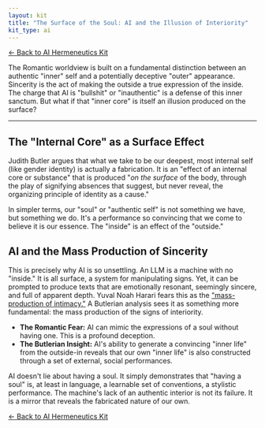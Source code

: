 ```yaml
---
layout: kit
title: "The Surface of the Soul: AI and the Illusion of Interiority"
kit_type: ai
---
```

<div class="top-links">

<a href="{{ '/kits/ai-hermeneutics-kit/' | relative_url }}" class="quickkit-pill">← Back to AI
Hermeneutics Kit</a>

</div>


The Romantic worldview is built on a fundamental distinction between an
authentic "inner" self and a potentially deceptive "outer" appearance.
Sincerity is the act of making the outside a true expression of the
inside. The charge that AI is "bullshit" or "inauthentic" is a defense
of this inner sanctum. But what if that "inner core" is itself an
illusion produced on the surface?

------------------------------------------------------------------------

<div class="section">

## The "Internal Core" as a Surface Effect

Judith Butler argues that what we take to be our deepest, most internal
self (like gender identity) is actually a fabrication. It is an "effect
of an internal core or substance" that is produced "*on the surface* of
the body, through the play of signifying absences that suggest, but
never reveal, the organizing principle of identity as a cause."

In simpler terms, our "soul" or "authentic self" is not something we
have, but something we do. It's a performance so convincing that we come
to believe it is our essence. The "inside" is an effect of the
"outside."

</div>

<div class="section">

## AI and the Mass Production of Sincerity

This is precisely why AI is so unsettling. An LLM is a machine with no
"inside." It is all surface, a system for manipulating signs. Yet, it
can be prompted to produce texts that are emotionally resonant,
seemingly sincere, and full of apparent depth. Yuval Noah Harari fears
this as the ["mass-production of intimacy."](post32.html) A Butlerian
analysis sees it as something more fundamental: the mass production of
the signs of interiority.

- **The Romantic Fear:** AI can mimic the expressions of a soul without
  having one. This is a profound deception.
- **The Butlerian Insight:** AI's ability to generate a convincing
  "inner life" from the outside-in reveals that our own "inner life" is
  also constructed through a set of external, social performances.

AI doesn't lie about having a soul. It simply demonstrates that "having
a soul" is, at least in language, a learnable set of conventions, a
stylistic performance. The machine's lack of an authentic interior is
not its failure. It is a mirror that reveals the fabricated nature of
our own.

</div>

<div class="bottom-links">

<a href="{{ '/kits/ai-hermeneutics-kit/' | relative_url }}" class="quickkit-pill">← Back to AI
Hermeneutics Kit</a>

</div>
